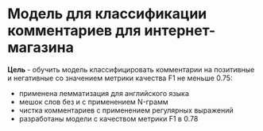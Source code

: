 # Модель для классификации комментариев для интернет-магазина

**Цель** - обучить модель классифицировать комментарии на позитивные и негативные со значением метрики качества F1 не меньше 0.75:

- применена лемматизация для английского языка 
- мешок слов без и с применением N-грамм
- чистка комментариев с применением регулярных выражений
- разработаны модели с качеством метрики F1 в 0.78

